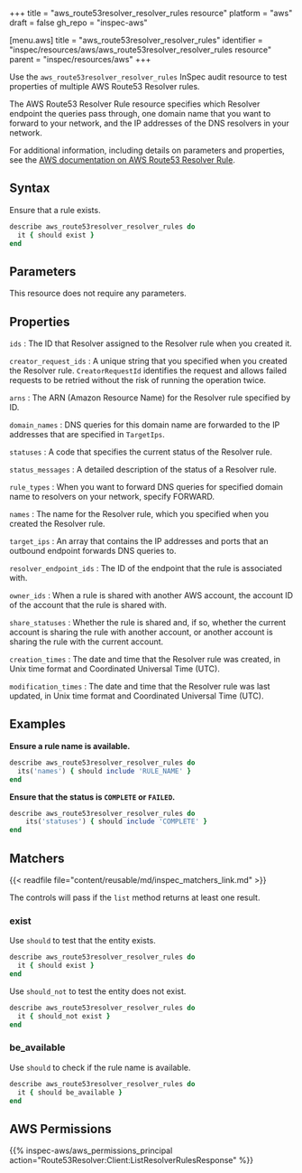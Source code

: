 +++
title = "aws_route53resolver_resolver_rules resource"
platform = "aws"
draft = false
gh_repo = "inspec-aws"

[menu.aws]
title = "aws_route53resolver_resolver_rules"
identifier = "inspec/resources/aws/aws_route53resolver_resolver_rules resource"
parent = "inspec/resources/aws"
+++

Use the `aws_route53resolver_resolver_rules` InSpec audit resource to test properties of multiple AWS Route53 Resolver rules.

The AWS Route53 Resolver Rule resource specifies which Resolver endpoint the queries pass through, one domain name that you want to forward to your network, and the IP addresses of the DNS resolvers in your network.

For additional information, including details on parameters and properties, see the [AWS documentation on AWS Route53 Resolver Rule](https://docs.aws.amazon.com/AWSCloudFormation/latest/UserGuide/aws-resource-route53resolver-resolverrule.html).

## Syntax

Ensure that a rule exists.

```ruby
describe aws_route53resolver_resolver_rules do
  it { should exist }
end
```

## Parameters

This resource does not require any parameters.

## Properties

`ids`
: The ID that Resolver assigned to the Resolver rule when you created it.

`creator_request_ids`
: A unique string that you specified when you created the Resolver rule. `CreatorRequestId` identifies the request and allows failed requests to be retried without the risk of running the operation twice.

`arns`
: The ARN (Amazon Resource Name) for the Resolver rule specified by ID.

`domain_names`
: DNS queries for this domain name are forwarded to the IP addresses that are specified in `TargetIps`.

`statuses`
: A code that specifies the current status of the Resolver rule.

`status_messages`
: A detailed description of the status of a Resolver rule.

`rule_types`
: When you want to forward DNS queries for specified domain name to resolvers on your network, specify FORWARD.

`names`
: The name for the Resolver rule, which you specified when you created the Resolver rule.

`target_ips`
: An array that contains the IP addresses and ports that an outbound endpoint forwards DNS queries to.

`resolver_endpoint_ids`
: The ID of the endpoint that the rule is associated with.

`owner_ids`
: When a rule is shared with another AWS account, the account ID of the account that the rule is shared with.

`share_statuses`
: Whether the rule is shared and, if so, whether the current account is sharing the rule with another account, or another account is sharing the rule with the current account.

`creation_times`
: The date and time that the Resolver rule was created, in Unix time format and Coordinated Universal Time (UTC).

`modification_times`
: The date and time that the Resolver rule was last updated, in Unix time format and Coordinated Universal Time (UTC).

## Examples

**Ensure a rule name is available.**

```ruby
describe aws_route53resolver_resolver_rules do
  its('names') { should include 'RULE_NAME' }
end
```

**Ensure that the status is `COMPLETE` or `FAILED`.**

```ruby
describe aws_route53resolver_resolver_rules do
    its('statuses') { should include 'COMPLETE' }
end
```

## Matchers

{{< readfile file="content/reusable/md/inspec_matchers_link.md" >}}

The controls will pass if the `list` method returns at least one result.

### exist

Use `should` to test that the entity exists.

```ruby
describe aws_route53resolver_resolver_rules do
  it { should exist }
end
```

Use `should_not` to test the entity does not exist.

```ruby
describe aws_route53resolver_resolver_rules do
  it { should_not exist }
end
```

### be_available

Use `should` to check if the rule name is available.

```ruby
describe aws_route53resolver_resolver_rules do
  it { should be_available }
end
```

## AWS Permissions

{{% inspec-aws/aws_permissions_principal action="Route53Resolver:Client:ListResolverRulesResponse" %}}

